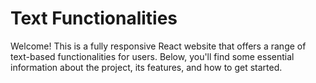 # Text Functionalities

Welcome! This is a fully responsive React website that offers a range of text-based functionalities for users. Below, you'll find some essential information about the project, its features, and how to get started.

